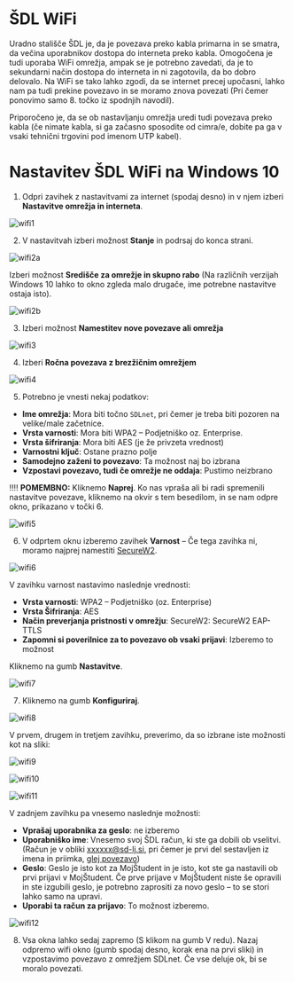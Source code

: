 # ŠDL WiFi

Uradno stališče ŠDL je, da je povezava preko kabla primarna in se smatra, 
da večina uporabnikov dostopa do interneta preko kabla. 
Omogočena je tudi uporaba WiFi omrežja, ampak se je potrebno 
zavedati, da je to sekundarni način dostopa do interneta in 
ni zagotovila, da bo dobro delovalo. Na WiFi se tako lahko zgodi, 
da se internet precej upočasni, lahko nam pa tudi prekine povezavo 
in se moramo znova povezati (Pri čemer ponovimo samo 8. točko iz 
spodnjih navodil).

Priporočeno je, da se ob nastavljanju omrežja uredi tudi povezava 
preko kabla (če nimate kabla, si ga začasno sposodite od cimra/e, 
dobite pa ga v vsaki tehnični trgovini pod imenom UTP kabel).


# Nastavitev ŠDL WiFi na Windows 10

1. Odpri zavihek z nastavitvami za internet (spodaj desno) in v 
   njem izberi **Nastavitve omrežja in interneta**.

![wifi1](../media/wifi/wifi1.png)

2. V nastavitvah izberi možnost **Stanje** in podrsaj do konca strani. 

![wifi2a](../media/wifi/wifi2a.png)

Izberi možnost **Središče za omrežje in skupno rabo** 
(Na različnih verzijah Windows 10 lahko to okno zgleda malo drugače, ime 
potrebne nastavitve ostaja isto).

![wifi2b](../media/wifi/wifi2b.png)

3. Izberi možnost **Namestitev nove povezave ali omrežja**

![wifi3](../media/wifi/wifi3.png)

4. Izberi **Ročna povezava z brezžičnim omrežjem**

![wifi4](../media/wifi/wifi4.png)

5. Potrebno je vnesti nekaj podatkov:

* **Ime omrežja**: Mora biti točno `SDLnet`, pri čemer je treba biti 
  pozoren na velike/male začetnice.
* **Vrsta varnosti**: Mora biti WPA2 – Podjetniško oz. Enterprise.
* **Vrsta šifriranja**: Mora biti AES (je že privzeta vrednost)
* **Varnostni ključ**: Ostane prazno polje
* **Samodejno zaženi to povezavo**: Ta možnost naj bo izbrana
* **Vzpostavi povezavo, tudi če omrežje ne oddaja**: Pustimo neizbrano

‼️‼️ **POMEMBNO:**
Kliknemo **Naprej**. Ko nas vpraša ali bi radi spremenili nastavitve 
povezave, kliknemo na okvir s tem besedilom, in se nam odpre 
okno, prikazano v točki 6.

![wifi5](../media/wifi/wifi5.png)

6. V odprtem oknu izberemo zavihek **Varnost** – Če tega zavihka ni, 
   moramo najprej namestiti [SecureW2](./SecureW2.md).

![wifi6](../media/wifi/wifi6.png)

V zavihku varnost nastavimo naslednje vrednosti:

* **Vrsta varnosti**: WPA2 – Podjetniško (oz. Enterprise)
* **Vrsta Šifriranja**: AES
* **Način preverjanja pristnosti v omrežju**: SecureW2: SecureW2 EAP-TTLS
* **Zapomni si poverilnice za to povezavo ob vsaki prijavi**: 
  Izberemo to možnost

Kliknemo na gumb **Nastavitve**.

![wifi7](../media/wifi/wifi7.png)

7. Kliknemo na gumb **Konfiguriraj**.

![wifi8](../media/wifi/wifi8.png)

V prvem, drugem in tretjem zavihku, preverimo, da so izbrane iste 
možnosti kot na sliki:

![wifi9](../media/wifi/wifi9.png)

![wifi10](../media/wifi/wifi10.png)

![wifi11](../media/wifi/wifi11.png)


V zadnjem zavihku pa vnesemo naslednje možnosti:
* **Vprašaj uporabnika za geslo**: ne izberemo
* **Uporabniško ime**: Vnesemo svoj ŠDL račun, ki ste ga 
  dobili ob vselitvi. (Račun je v obliki xxxxxx@sd-lj.si, pri 
  čemer je prvi del sestavljen iz imena in priimka,
  [glej povezavo](./Username.md))
* **Geslo**: Geslo je isto kot za MojŠtudent in je isto, 
  kot ste ga nastavili ob prvi prijavi v MojŠtudent. Če 
  prve prijave v MojŠtudent niste še opravili in ste izgubili 
  geslo, je potrebno zaprositi za novo geslo – to se stori 
  lahko samo na upravi.
* **Uporabi ta račun za prijavo**: To možnost izberemo.

![wifi12](../media/wifi/wifi12.png)

8. Vsa okna lahko sedaj zapremo (S klikom na gumb V redu). Nazaj 
   odpremo wifi okno (gumb spodaj desno, korak ena na prvi sliki) 
   in vzpostavimo povezavo z omrežjem SDLnet. Če vse deluje ok, bi 
   se moralo povezati.
